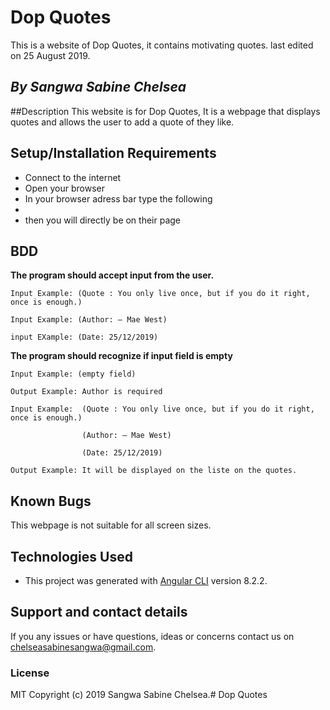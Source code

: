 
# Dop Quotes

This is a website of Dop Quotes, it contains motivating quotes. last edited on 25 August 2019.


## *By Sangwa Sabine Chelsea*

##Description
This website is for Dop Quotes, It is a webpage that displays quotes and allows the user to add a quote of they like.

## Setup/Installation Requirements
* Connect to the internet
* Open your browser
* In your browser adress bar type the following
* 
* then you will directly be on their page

## BDD

**The program should accept input from the user.**

    Input Example: (Quote : You only live once, but if you do it right, once is enough.)

    Input Example: (Author: ― Mae West)
    
    input EXample: (Date: 25/12/2019)

**The program should recognize if input field is empty**

    Input Example: (empty field)

    Output Example: Author is required

<!-- **The program should allow the user to remove quote from the list**

**The program should allow the user to upvote or downvote a quote**


 **The program should return when the user enter a message to be sent** -->

    Input Example:  (Quote : You only live once, but if you do it right, once is enough.)

                    (Author: ― Mae West)
    
                    (Date: 25/12/2019)

    Output Example: It will be displayed on the liste on the quotes.  


## Known Bugs
This webpage is not suitable for all screen sizes.

## Technologies Used
* This project was generated with [Angular CLI](https://github.com/angular/angular-cli) version 8.2.2.
 
## Support and contact details
If you any issues or have questions, ideas or concerns contact us on chelseasabinesangwa@gmail.com.

### License
MIT Copyright (c) 2019 Sangwa Sabine Chelsea.# Dop Quotes